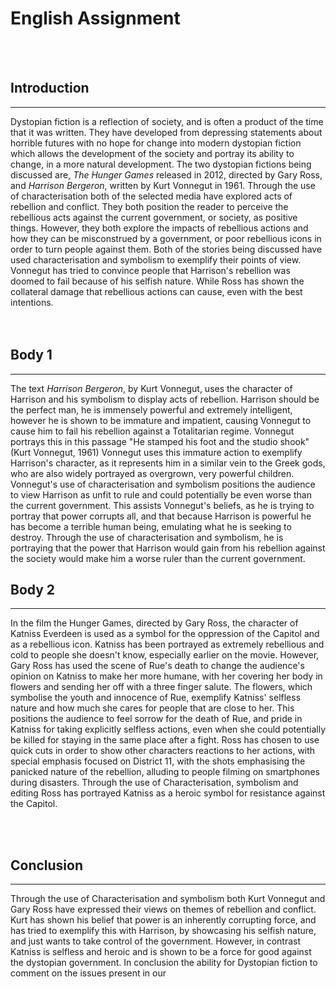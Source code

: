 # English Assignment
<br>
<br>



Introduction
---
***

Dystopian fiction is a reflection of society, and is often a product of the time that it was written. They have developed from depressing statements about horrible futures with no hope for change into modern dystopian fiction which allows the development of the society and portray its ability to change, in a more natural development. The two dystopian fictions being discussed are, *The Hunger Games* released in 2012, directed by Gary Ross, and *Harrison Bergeron*, written by Kurt Vonnegut in 1961. Through the use of characterisation both of the selected media have explored acts of rebellion and conflict. They both position the reader to perceive the rebellious acts against the current government, or society, as positive things. However, they both explore the impacts of rebellious actions and how they can be misconstrued by a government, or poor rebellious icons in order to turn people against them. Both of the stories being discussed have used characterisation and symbolism to exemplify their points of view. Vonnegut has tried to convince people that Harrison's rebellion was doomed to fail because of his selfish nature. While Ross has shown the collateral damage that rebellious actions can cause, even with the best intentions.  
<br><br>

Body 1 
---
***

The text *Harrison Bergeron*, by Kurt Vonnegut, uses the character of Harrison and his symbolism to display acts of rebellion. Harrison should be the perfect man, he is immensely powerful and extremely intelligent, however he is shown to be immature and impatient, causing Vonnegut to cause him to fail his rebellion against a Totalitarian regime. Vonnegut portrays this in this passage "He stamped his foot and the studio shook" (Kurt Vonnegut, 1961) Vonnegut uses this immature action to exemplify Harrison's character, as it represents him in a similar vein to the Greek gods, who are also widely portrayed as overgrown, very powerful children. Vonnegut's use of characterisation and symbolism positions the audience to view Harrison as unfit to rule and could potentially be even worse than the current government. This assists Vonnegut's beliefs, as he is trying to portray that power corrupts  all, and that because Harrison is powerful he has become a terrible human being, emulating what he is seeking to destroy. Through the use of characterisation and symbolism, he is portraying that the power that Harrison would gain from his rebellion against the society would make him a worse ruler than the current government. 
<br>

 Body 2
---
***

In the film the Hunger Games, directed by Gary Ross, the character of Katniss Everdeen is used as a symbol for the oppression of the Capitol and as a rebellious icon. Katniss has been portrayed as extremely rebellious and cold to people she doesn't know, especially earlier on the movie. However, Gary Ross has used the scene of Rue's death to change the audience's opinion on Katniss to make her more humane, with her covering her body in flowers and sending her off with a three finger salute. The flowers, which symbolise the youth and innocence of Rue, exemplify Katniss' selfless nature and how much she cares for people that are close to her. This positions the audience to feel sorrow for the death of Rue, and pride in Katniss for taking explicitly selfless actions, even when she could potentially be killed for staying in the same place after a fight. Ross has chosen to use quick cuts in order to show other characters reactions to her actions, with special emphasis focused on District 11, with the shots emphasising the panicked nature of the rebellion, alluding to people filming on smartphones during disasters. Through the use of Characterisation, symbolism and editing Ross has portrayed Katniss as a heroic symbol for resistance against the Capitol. 

<br>
<br>

 Conclusion 
---
***
 
Through the use of Characterisation and symbolism both Kurt Vonnegut and Gary Ross have expressed their views on themes of rebellion and conflict. Kurt has shown his belief that power is an inherently corrupting force, and has tried to exemplify this with Harrison, by showcasing his selfish nature, and just wants to take control of the government. However, in contrast Katniss is selfless and heroic and is shown to be a force for good against the dystopian government. In conclusion the ability for Dystopian fiction to comment on the issues present in our 

